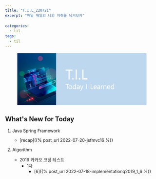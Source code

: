 ```yaml
---
title: "T.I.L_220721"
excerpt: "매일 매일의 나의 자취를 남겨보자"

categories:
  - til
tags:
  - til
---
```

<figure>
    <img src="/assets/images/til_image.png">
</figure>

## What's New for Today   
1. Java Spring Framework
    - [recap]({% post_url 2022-07-20-jsfmvc16 %})

2. Algorithm
    - 2019 카카오 코딩 테스트
        - 1차
            - [6]({% post_url 2022-07-18-implementationq2019_1_6 %})



  




